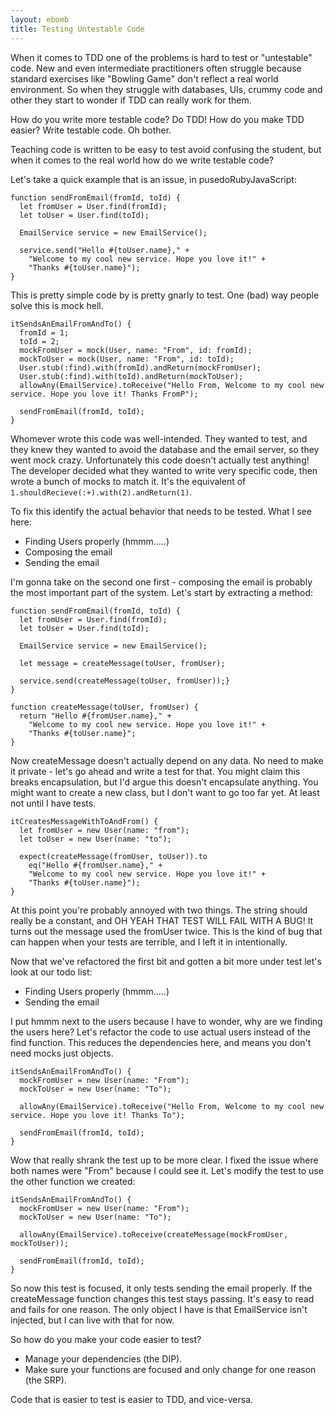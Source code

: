 ```yaml
---
layout: ebomb
title: Testing Untestable Code
---
```


When it comes to TDD one of the problems is hard to test or "untestable" code. New and even intermediate practitioners often struggle because standard exercises like "Bowling Game" don't reflect a real world environment. So when they struggle with databases, UIs, crummy code and other they start to wonder if TDD can really work for them.

How do you write more testable code? Do TDD! How do you make TDD easier? Write testable code. Oh bother.

Teaching code is written to be easy to test avoid confusing the student, but when it comes to the real world how do we write testable code?

Let's take a quick example that is an issue, in pusedoRubyJavaScript:

```
function sendFromEmail(fromId, toId) {
  let fromUser = User.find(fromId);
  let toUser = User.find(toId);

  EmailService service = new EmailService();

  service.send("Hello #{toUser.name}," +
    "Welcome to my cool new service. Hope you love it!" +
    "Thanks #{toUser.name}");
}
```

This is pretty simple code by is pretty gnarly to test. One (bad) way people solve this is mock hell.

```
itSendsAnEmailFromAndTo() {
  fromId = 1;
  toId = 2;
  mockFromUser = mock(User, name: "From", id: fromId);
  mockToUser = mock(User, name: "From", id: toId);
  User.stub(:find).with(fromId).andReturn(mockFromUser);
  User.stub(:find).with(toId).andReturn(mockToUser);
  allowAny(EmailService).toReceive("Hello From, Welcome to my cool new service. Hope you love it! Thanks FromP");

  sendFromEmail(fromId, toId);
}
```

Whomever wrote this code was well-intended. They wanted to test, and they knew they wanted to avoid the database and the email server, so they went mock crazy. Unfortunately this code doesn't actually test anything! The developer decided what they wanted to write very specific code, then wrote a bunch of mocks to match it. It's the equivalent of `1.shouldRecieve(:+).with(2).andReturn(1)`.

To fix this identify the actual behavior that needs to be tested. What I see here:

* Finding Users properly (hmmm.....)
* Composing the email
* Sending the email

I'm gonna take on the second one first - composing the email is probably the most important part of the system. Let's start by extracting a method:

```
function sendFromEmail(fromId, toId) {
  let fromUser = User.find(fromId);
  let toUser = User.find(toId);

  EmailService service = new EmailService();

  let message = createMessage(toUser, fromUser);

  service.send(createMessage(toUser, fromUser));}
}

function createMessage(toUser, fromUser) {
  return "Hello #{fromUser.name}," +
    "Welcome to my cool new service. Hope you love it!" +
    "Thanks #{toUser.name}";
}
```

Now createMessage doesn't actually depend on any data. No need to make it private - let's go ahead and write a test for that. You might claim this breaks encapsulation, but I'd argue this doesn't encapsulate anything. You might want to create a new class, but I don't want to go too far yet. At least not until I have tests.

```
itCreatesMessageWithToAndFrom() {
  let fromUser = new User(name: "from");
  let toUser = new User(name: "to");

  expect(createMessage(fromUser, toUser)).to
    eq("Hello #{fromUser.name}," +
    "Welcome to my cool new service. Hope you love it!" +
    "Thanks #{toUser.name}");
}
```

At this point you're probably annoyed with two things. The string should really be a constant, and OH YEAH THAT TEST WILL FAIL WITH A BUG! It turns out the message used the fromUser twice. This is the kind of bug that can happen when your tests are terrible, and I left it in intentionally.

Now that we've refactored the first bit and gotten a bit more under test let's look at our todo list:

* Finding Users properly (hmmm.....)
* Sending the email

I put hmmm next to the users because I have to wonder, why are we finding the users here? Let's refactor the code to use actual users instead of the find function. This reduces the dependencies here, and means you don't need mocks just objects.

```
itSendsAnEmailFromAndTo() {
  mockFromUser = new User(name: "From");
  mockToUser = new User(name: "To");

  allowAny(EmailService).toReceive("Hello From, Welcome to my cool new service. Hope you love it! Thanks To");

  sendFromEmail(fromId, toId);
}
```

Wow that really shrank the test up to be more clear. I fixed the issue where both names were "From" because I could see it. Let's modify the test to use the other function we created:

```
itSendsAnEmailFromAndTo() {
  mockFromUser = new User(name: "From");
  mockToUser = new User(name: "To");

  allowAny(EmailService).toReceive(createMessage(mockFromUser, mockToUser));

  sendFromEmail(fromId, toId);
}
```

So now this test is focused, it only tests sending the email properly. If the createMessage function changes this test stays passing. It's easy to read and fails for one reason. The only object I have is that EmailService isn't injected, but I can live with that for now.

So how do you make your code easier to test?

* Manage your dependencies (the DIP).
* Make sure your functions are focused and only change for one reason (the SRP).

Code that is easier to test is easier to TDD, and vice-versa.




